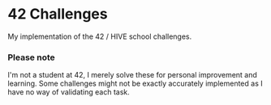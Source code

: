 # 42 Challenges

My implementation of the 42 / HIVE school challenges.


### Please note

I'm not a student at 42, I merely solve these for personal improvement and learning. Some challenges might not be exactly accurately implemented as I have no way of validating each task.
